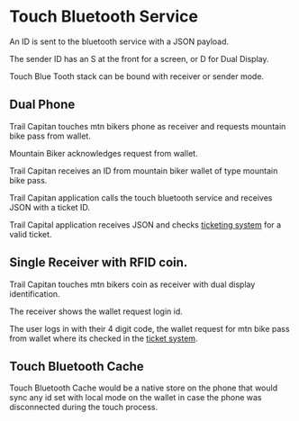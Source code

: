 # Touch Bluetooth Service

An ID is sent to the bluetooth service with a JSON payload.

The sender ID has an S at the front for a screen, or D for Dual Display.

Touch Blue Tooth stack can be bound with receiver or sender mode.

## Dual Phone

Trail Capitan touches mtn bikers phone as receiver and requests mountain bike pass from wallet.

Mountain Biker acknowledges request from wallet.

Trail Capitan receives an ID from mountain biker wallet of type mountain bike pass.

Trail Capitan application calls the touch bluetooth service and receives JSON with a ticket ID.

Trail Capital application receives JSON and checks [ticketing system](/tickets/) for a valid ticket.

## Single Receiver with RFID coin.

Trail Capitan touches mtn bikers coin as receiver with dual display identification.

The receiver shows the wallet request login id.

The user logs in with their 4 digit code, the wallet request for mtn bike pass from wallet where its checked in the [ticket system](/tickets).

## Touch Bluetooth Cache

Touch Bluetooth Cache would be a native store on the phone that would sync any id set with local mode on the wallet in case the phone was disconnected during the touch process.

